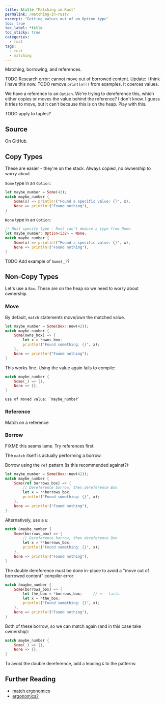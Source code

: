 ```yaml
---
title: &title "Matching in Rust"
permalink: /matching-in-rust/
excerpt: "Getting values out of an Option type"
toc: true
toc_label: *title
toc_sticky: true
categories:
  - rust
tags:
  - rust
  - matching
---
```


Matching, borrowing, and references.


TODO Research error: cannot move out of borrowed content.
Update: I think I have this now.
TODO remove `println!()` from examples. It coerces values.

We have a reference to an `Option`. We're trying to dereference this,
which either copies or moves the value behind the reference? I don't know.
I guess it tries to move, but it can't because this is on the heap.
Play with this.

TODO apply to tuples?


## Source

On GitHub.


## Copy Types

These are easier - they're on the stack.
Always copied, no ownership to worry about.

`Some` type in an `Option`:

```rust
let maybe_number = Some(42);
match maybe_number {
    Some(x) => println!("Found a specific value: {}", x),
    None => println!("Found nothing"),
}
```

`None` type in an `Option`:

```rust
// Must specify type - Rust can't deduce a type from None
let maybe_number: Option<i32> = None;
match maybe_number {
    Some(x) => println!("Found a specific value: {}", x),
    None => println!("Found nothing"),
}
```

TODO Add example of `Some(_)`?


## Non-Copy Types

Let's use a `Box`.
These are on the heap so we need to worry about ownership.


### Move

By default, `match` statements move/own the matched value.

```rust
let maybe_number = Some(Box::new(42));
match maybe_number {
    Some(owns_box) => {
        let x = *owns_box;
        println!("Found something: {}", x);
    },
    None => println!("Found nothing");
}
```

This works fine.
Using the value again fails to compile:

```rust
match maybe_number {
    Some(_) => {},
    None => {},
}
```

```
use of moved value: `maybe_number`
```


### Reference

Match on a reference


### Borrow

FIXME this seems lame. Try references first.

The `match` itself is actually performing a borrow.

Borrow using the `ref` pattern (is this recommended against?):

```rust
let maybe_number = Some(Box::new(42));
match maybe_number {
    Some(ref borrows_box) => {
        // Dereference borrow, then dereference Box
        let x = **borrows_box;
        println!("Found something: {}", x);
    },
    None => println!("Found nothing"),
}
```

Alternatively, use a `&`:

```rust
match &maybe_number {
    Some(borrows_box) => {
        // Dereference borrow, then dereference Box
        let x = **borrows_box;
        println!("Found something: {}", x);
    },
    None => println!("Found nothing"),
}
```

The double dereference must be done in-place to avoid a "move out of borrowed content" compiler error:

```rust
match &maybe_number {
    Some(borrows_box) => {
        let the_box = *borrows_box;     // <-- fails
        let x = *the_box;
        println!("Found something: {}", x);
    },
    None => println!("Found nothing"),
}
```


Both of these borrow, so we can match again (and in this case take ownership):

```rust
match maybe_number {
    Some(_) => {},
    None => {},
}
```


To avoid the double dereference, add a leading `&` to the patterns:




## Further Reading

  * [match ergonomics](https://github.com/rust-lang/rfcs/blob/master/text/2005-match-ergonomics.md)
  * [ergonomics?](https://blog.rust-lang.org/2017/03/02/lang-ergonomics.html)
